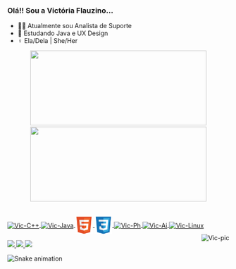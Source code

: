 ### Olá!! Sou a Victória Flauzino...


- 👩‍💻 Atualmente sou Analista de Suporte
- 🐧 Estudando Java e UX Design
- ♀️ Ela/Dela | She/Her

<div align="center">

  <a href="https://github.com/vgflauzino">
  <img height="170em" width = "400" src=
  "https://github-readme-stats.vercel.app/api?username=vgflauzino&show_icons=true&theme=aura_dark&include_all_commits=true&count_private=true"/>
  <img height="170em" width = "400" src=
  "https://github-readme-stats.vercel.app/api/top-langs/?username=vgflauzino&layout=compact&langs_count=7&theme=aura_dark"/>
  
</div>

<div style="display: inline_block"><br>

  <img align="center" alt="Vic-C++" height="40" width="40" src=
  "https://cdn.jsdelivr.net/gh/devicons/devicon/icons/cplusplus/cplusplus-original.svg">
  <img align="center" alt="Vic-Java" height="40" width="40" src=
  "https://cdn.jsdelivr.net/gh/devicons/devicon/icons/java/java-original-wordmark.svg">
  <img align="center" alt="Vic-HTML" height="40" width="40" src=
  "https://raw.githubusercontent.com/devicons/devicon/master/icons/html5/html5-original.svg">
  <img align="center" alt="Vic-CSS" height="40" width="40" src=
  "https://raw.githubusercontent.com/devicons/devicon/master/icons/css3/css3-original.svg">
  <img align="center" alt="Vic-Ph" height="40" width="40" src=
  "https://cdn.jsdelivr.net/gh/devicons/devicon/icons/photoshop/photoshop-plain.svg">
  <img align="center" alt="Vic-Ai" height="40" width="40" src=
  "https://cdn.jsdelivr.net/gh/devicons/devicon/icons/illustrator/illustrator-plain.svg">
  <img align="center" alt="Vic-Linux" height="40" width="40" src=
  "https://cdn.jsdelivr.net/gh/devicons/devicon/icons/linux/linux-original.svg">
  <img align="right" alt="Vic-pic" height="160" src=
  "https://cdn.discordapp.com/attachments/793958517097627688/999849527890673724/download20220704222439.png">
  
</div>


<div> 

  <a href="https://www.linkedin.com/in/vict%C3%B3ria-gabrielle-flauzino-156264203/" target="_blank">
  <img width="140" src="https://img.shields.io/badge/-LinkedIn-%230077B5?style=for-the-badge&logo=linkedin&logoColor=white" target="_blank"> </a>  
  <a href="mailto:victoriagflauzino@gmail.com">
  <img width="110" src="https://img.shields.io/badge/Gmail-D14836?style=for-the-badge&logo=gmail&logoColor=white" target="_blank"> </a>
  <a href="https://steamcommunity.com/profiles/76561199009264828/" target="_blank">
  <img width="110" src="https://img.shields.io/badge/Steam-000000?style=for-the-badge&logo=steam&logoColor=white" target="_blank"> </a>

 ![Snake animation](https://github.com/vgflauzino/vgflauzino/blob/output/github-contribution-grid-snake.svg)
 
</div>
